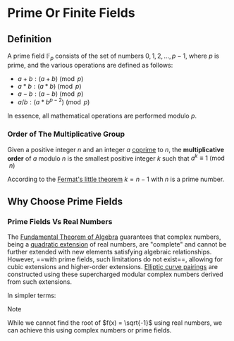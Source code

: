 # Prime Or Finite Fields

## Definition

A prime field $\mathbb{F}_p$ consists of the set of numbers $0, 1, 2, \ldots, p-1$, where $p$ is prime, and the various
operations are
defined as follows:

- $a + b:  (a + b) \pmod p$
- $a * b:  (a * b) \pmod p$
- $a - b:  (a - b) \pmod p$
- $a / b:  (a * b^{p-2}) \pmod p$

In essence, all mathematical operations are performed modulo $p$.

### Order of The Multiplicative Group

Given a positive integer $n$ and an integer
$a$ [coprime](https://en.wikipedia.org/wiki/Coprime "Coprime") to $n$, the **multiplicative order** of $a$ modulo $n$ is
the
smallest positive integer $k$ such that $a^k ≡ 1 \pmod n$

According to the [Fermat's little theorem](fermat_little_theorem.md) $k = n-1$ with $n$ is a prime number.

## Why Choose Prime Fields

### Prime Fields Vs Real Numbers

The [Fundamental Theorem of Algebra](https://en.wikipedia.org/wiki/Fundamental_theorem_of_algebra) guarantees that
complex numbers, being a [quadratic extension](quadratic_field.md) of real numbers, are "complete" and cannot be further
extended with new elements satisfying algebraic relationships. However, ==with prime fields, such limitations do not
exist==, allowing for cubic extensions and higher-order
extensions. [Elliptic curve pairings](elliptic_curve_pairings.md) are constructed using these supercharged modular
complex numbers derived from such extensions.

In simpler terms:

> [!NOTE]  
> While we cannot find the root of $f(x) = \sqrt{-1}$ using real numbers, we can achieve this using complex numbers or
> prime fields.